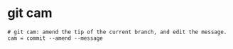 # git cam

```gitconfig
# git cam: amend the tip of the current branch, and edit the message.
cam = commit --amend --message
```